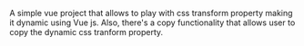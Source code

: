 A simple vue project that allows to play with css transform property making it dynamic using Vue js. 
Also, there's a copy functionality that allows user to copy the dynamic css tranform property.
